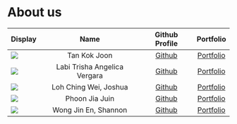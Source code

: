 # About us

Display | Name | Github Profile | Portfolio 
--------|:----:|:--------------:|:---------:
![](https://via.placeholder.com/100.png?text=Photo) | Tan Kok Joon | [Github](https://github.com/kokjoon97) | [Portfolio](team/kokjoon97.md)
![](https://via.placeholder.com/100.png?text=Photo) | Labi Trisha Angelica Vergara | [Github](https://github.com/trishaangelica) | [Portfolio](team/trishaangelica.md)
![](https://via.placeholder.com/100.png?text=Photo) | Loh Ching Wei, Joshua | [Github](https://github.com/JLoh579) | [Portfolio](team/jloh579.md)
![](https://via.placeholder.com/100.png?text=Photo) | Phoon Jia Juin | [Github](https://github.com/jiajuinphoon) | [Portfolio](team/jiajuinphoon.md)
![](https://via.placeholder.com/100.png?text=Photo) | Wong Jin En, Shannon | [Github](https://github.com/Shannonwje) | [Portfolio](team/shannonwje.md)

